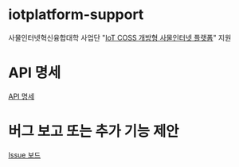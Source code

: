 # iotplatform-support

사물인터넷혁신융합대학 사업단 "[IoT COSS 개방형 사물인터넷 플랫폼](https://platform.iotcoss.ac.kr/)" 지원

# API 명세

[API 명세](https://platform.iotcoss.ac.kr/api-docs)

# 버그 보고 또는 추가 기능 제안

[Issue 보드](https://github.com/iotcoss/iotplatform-support/issues)
